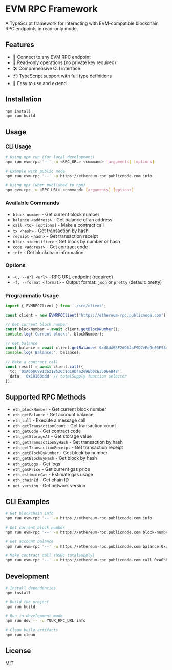 # EVM RPC Framework

A TypeScript framework for interacting with EVM-compatible blockchain RPC endpoints in read-only mode.

## Features

- 🔗 Connect to any EVM RPC endpoint
- 📖 Read-only operations (no private key required)
- 🛠 Comprehensive CLI interface
- 📦 TypeScript support with full type definitions
- 🚀 Easy to use and extend

## Installation

```bash
npm install
npm run build
```

## Usage

### CLI Usage

```bash
# Using npm run (for local development)
npm run evm-rpc '--' -u <RPC_URL> <command> [arguments] [options]

# Example with public node
npm run evm-rpc '--' -u https://ethereum-rpc.publicnode.com info

# Using npx (when published to npm)
npx evm-rpc -u <RPC_URL> <command> [arguments] [options]
```

### Available Commands

- `block-number` - Get current block number
- `balance <address>` - Get balance of an address
- `call <to> [options]` - Make a contract call
- `tx <hash>` - Get transaction by hash
- `receipt <hash>` - Get transaction receipt
- `block <identifier>` - Get block by number or hash
- `code <address>` - Get contract code
- `info` - Get blockchain information

### Options

- `-u, --url <url>` - RPC URL endpoint (required)
- `-f, --format <format>` - Output format: `json` or `pretty` (default: pretty)

### Programmatic Usage

```typescript
import { EVMRPCClient } from './src/client';

const client = new EVMRPCClient('https://ethereum-rpc.publicnode.com');

// Get current block number
const blockNumber = await client.getBlockNumber();
console.log('Current block:', blockNumber);

// Get balance
const balance = await client.getBalance('0xd8dA6BF26964aF9D7eEd9e03E53415D37aA96045');
console.log('Balance:', balance);

// Make a contract call
const result = await client.call({
  to: '0xA0b86991c6218b36c1d19D4a2e9Eb0cE3606eB48',
  data: '0x18160ddd' // totalSupply function selector
});
```

## Supported RPC Methods

- `eth_blockNumber` - Get current block number
- `eth_getBalance` - Get account balance
- `eth_call` - Execute a message call
- `eth_getTransactionCount` - Get transaction count
- `eth_getCode` - Get contract code
- `eth_getStorageAt` - Get storage value
- `eth_getTransactionByHash` - Get transaction by hash
- `eth_getTransactionReceipt` - Get transaction receipt
- `eth_getBlockByNumber` - Get block by number
- `eth_getBlockByHash` - Get block by hash
- `eth_getLogs` - Get logs
- `eth_gasPrice` - Get current gas price
- `eth_estimateGas` - Estimate gas usage
- `eth_chainId` - Get chain ID
- `net_version` - Get network version

## CLI Examples

```bash
# Get blockchain info
npm run evm-rpc '--' -u https://ethereum-rpc.publicnode.com info

# Get current block number
npm run evm-rpc '--' -u https://ethereum-rpc.publicnode.com block-number

# Get account balance
npm run evm-rpc '--' -u https://ethereum-rpc.publicnode.com balance 0xd8dA6BF26964aF9D7eEd9e03E53415D37aA96045

# Make contract call (USDC totalSupply)
npm run evm-rpc '--' -u https://ethereum-rpc.publicnode.com call 0xA0b86991c6218b36c1d19D4a2e9Eb0cE3606eB48 -d 0x18160ddd
```

## Development

```bash
# Install dependencies
npm install

# Build the project
npm run build

# Run in development mode
npm run dev -- -u YOUR_RPC_URL info

# Clean build artifacts
npm run clean
```

## License

MIT
